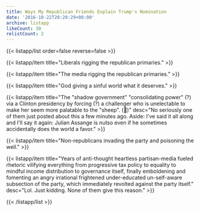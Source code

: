 ```yaml
---
title: Ways My Republican Friends Explain Trump's Nomination
date: '2016-10-22T20:20:29+00:00'
archive: listapp
likeCount: 30
relistCount: 2
---
```



{{< listapp/list order=false reverse=false >}}

   {{< listapp/item title="Liberals rigging the republican primaries." >}}

   {{< listapp/item title="The media rigging the republican primaries." >}}

   {{< listapp/item title="God giving a sinful world what it deserves." >}}

   {{< listapp/item title="The \"shadow government\" \"consolidating power\" (?) via a Clinton presidency by forcing (?) a challenger who is unelectable to make her seem more palatable to the \"sheep\". (🐑)"
      desc="No seriously one of them just posted about this a few minutes ago. Aside: I've said it all along and I'll say it again: Julian Assange is nutso even if he sometimes accidentally does the world a favor." >}}

   {{< listapp/item title="Non-republicans invading the party and poisoning the well." >}}

   {{< listapp/item title="Years of anti-thought heartless partisan-media fueled rhetoric vilifying everything from progressive tax policy to equality to mindful income distribution to governance itself, finally emboldening and fomenting an angry irrational frightened under-educated un-self-aware subsection of the party, which immediately revolted against the party itself."
      desc="Lol. Just kidding. None of them give this reason." >}}

{{< /listapp/list >}}
